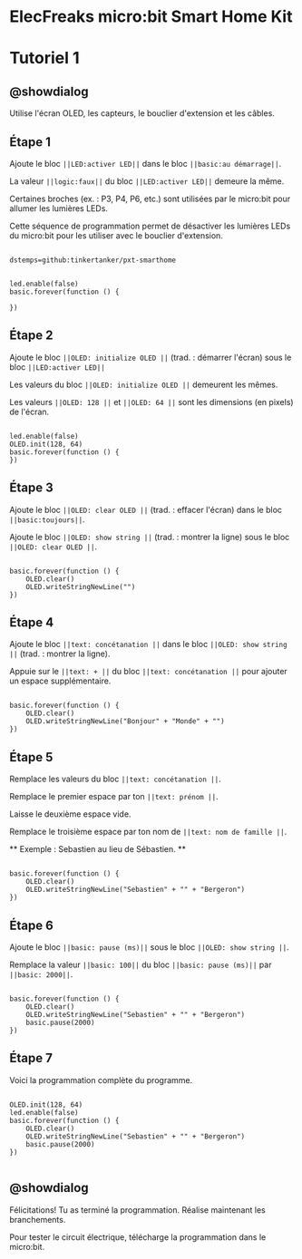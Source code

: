 # ElecFreaks micro:bit Smart Home Kit

# Tutoriel 1

## @showdialog

Utilise l'écran OLED, les capteurs, le bouclier d'extension et les câbles.

## Étape 1

Ajoute le bloc ``||LED:activer LED||`` dans le bloc ``||basic:au démarrage||``.

La valeur ``||logic:faux||`` du bloc ``||LED:activer LED||`` demeure la même.

Certaines broches (ex. :  P3, P4, P6, etc.) sont utilisées par le micro:bit pour allumer les lumières LEDs.

Cette séquence de programmation permet de désactiver les lumières LEDs du micro:bit pour les utiliser avec le bouclier d'extension.

```package

dstemps=github:tinkertanker/pxt-smarthome

```

```blocks

led.enable(false)
basic.forever(function () {
	
})

```

## Étape 2

Ajoute le bloc ``||OLED: initialize OLED ||`` (trad. : démarrer l'écran) sous le bloc ``||LED:activer LED||``

Les valeurs du bloc ``||OLED: initialize OLED ||`` demeurent les mêmes.

Les valeurs ``||OLED: 128 ||`` et ``||OLED: 64 ||`` sont les dimensions (en pixels) de l'écran.

```blocks

led.enable(false)
OLED.init(128, 64)
basic.forever(function () {
})

```

## Étape 3

Ajoute le bloc ``||OLED: clear OLED ||`` (trad. : effacer l'écran) dans le bloc ``||basic:toujours||``.

Ajoute le bloc ``||OLED: show string ||`` (trad. : montrer la ligne) sous le bloc ``||OLED: clear OLED ||``.


```blocks

basic.forever(function () {
    OLED.clear()
    OLED.writeStringNewLine("")
})

```

## Étape 4

Ajoute le bloc ``||text: concétanation ||`` dans le bloc ``||OLED: show string ||`` (trad. : montrer la ligne).

Appuie sur le ``||text: + ||`` du bloc ``||text: concétanation ||`` pour ajouter un espace supplémentaire.


```blocks

basic.forever(function () {
    OLED.clear()
    OLED.writeStringNewLine("Bonjour" + "Monde" + "")
})

```

## Étape 5

Remplace les valeurs du bloc ``||text: concétanation ||``.

Remplace le premier espace par ton ``||text: prénom ||``.

Laisse le deuxième espace vide.

Remplace le troisième espace par ton nom de ``||text: nom de famille ||``.

** Exemple : Sebastien au lieu de Sébastien. **


```blocks

basic.forever(function () {
    OLED.clear()
    OLED.writeStringNewLine("Sebastien" + "" + "Bergeron")
})

```

## Étape 6

Ajoute le bloc ``||basic: pause (ms)||`` sous le bloc ``||OLED: show string ||``.

Remplace la valeur  ``||basic: 100||`` du bloc ``||basic: pause (ms)||`` par ``||basic: 2000||``.

```blocks

basic.forever(function () {
    OLED.clear()
    OLED.writeStringNewLine("Sebastien" + "" + "Bergeron")
    basic.pause(2000)
})

```

## Étape 7

Voici la programmation complète du programme.

```blocks

OLED.init(128, 64)
led.enable(false)
basic.forever(function () {
    OLED.clear()
    OLED.writeStringNewLine("Sebastien" + "" + "Bergeron")
    basic.pause(2000)
})


```

## @showdialog 

Félicitations! Tu as terminé la programmation. Réalise maintenant les branchements.

Pour tester le circuit électrique, télécharge la programmation dans le micro:bit.